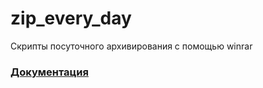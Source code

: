 # zip_every_day
Скрипты посуточного архивирования с помощью winrar


### [Документация](https://docs.sbs.santens.ru/arc/zip_every_day/index.html)
